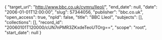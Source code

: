 {
  "target_url": "http://www.bbc.co.uk/cymru/lleol/", 
  "end_date": null, 
  "date": "2006-01-01T12:00:00", 
  "slug": 57344056, 
  "publisher": "bbc.co.uk", 
  "open_access": true, 
  "npld": false, 
  "title": "BBC Lleol", 
  "subjects": [], 
  "collections": [], 
  "record_id": "20060101T120000/cUN7nPMR3ZKxdeTeoUTOrg==", 
  "scope": "root", 
  "start_date": null
}

